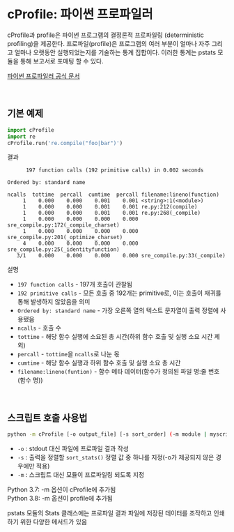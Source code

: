 # cProfile: 파이썬 프로파일러
cProfile과 profile은 파이썬 프로그램의 결정론적 프로파일링 (deterministic profiling)을 제공한다. 프로파일(profile)은 프로그램의 여러 부분이 얼마나 자주 그리고 얼마나 오랫동안 실행되었는지를 기술하는 통계 집합이다. 이러한 통계는 pstats 모듈을 통해 보고서로 포매팅 할 수 있다.
<p>

[파이썬 프로파일러 공식 문서](https://docs.python.org/ko/3/library/profile.html)
</p>

<br>

## 기본 예제

```python
import cProfile
import re
cProfile.run('re.compile("foo|bar")')
```

<p>

결과
```
      197 function calls (192 primitive calls) in 0.002 seconds

Ordered by: standard name

ncalls  tottime  percall  cumtime  percall filename:lineno(function)
     1    0.000    0.000    0.001    0.001 <string>:1(<module>)
     1    0.000    0.000    0.001    0.001 re.py:212(compile)
     1    0.000    0.000    0.001    0.001 re.py:268(_compile)
     1    0.000    0.000    0.000    0.000 sre_compile.py:172(_compile_charset)
     1    0.000    0.000    0.000    0.000 sre_compile.py:201(_optimize_charset)
     4    0.000    0.000    0.000    0.000 sre_compile.py:25(_identityfunction)
   3/1    0.000    0.000    0.000    0.000 sre_compile.py:33(_compile)
```
</p>
<p>

설명
- `197 function calls` - 197개 호출이 관찰됨
- `192 primitive calls` - 모든 호출 중 192개는 primitive로, 이는 호출이 재귀를 통해 발생하지 않았음을 의미
- `Ordered by: standard name` - 가장 오른쪽 열의 텍스트 문자열이 출력 정렬에 사용됐음
- `ncalls` - 호출 수
- `tottime` - 해당 함수 실행에 소요된 총 시간(하위 함수 호출 및 실행 소요 시간 제외)
- `percall` - `tottime`을 `ncalls`로 나눈 몫
- `cumtime` - 해당 함수 실행과 하위 함수 호출 및 실행 소요 총 시간
- `filename:lineno(funtion)` - 함수 메타 데이터(함수가 정의된 파일 명:줄 번호(함수 명))
</p>

<br>

## 스크립트 호출 사용법
```bash
python -m cProfile [-o output_file] [-s sort_order] (-m module | myscript.py)
```
<p>

- `-o` : stdout 대신 파일에 프로파일 결과 작성
- `-s` : 출력을 정렬할 `sort_stats()` 정렬 값 중 하나를 지정(-o가 제공되지 않은 경우에만 적용)
- `-m` : 스크립트 대신 모듈이 프로파일링 되도록 지정
</p>
<p>

Python 3.7: -m 옵션이 cProfile에 추가됨<br>
Python 3.8: -m 옵션이 profile에 추가됨
</p>
<p>

pstats 모듈의 Stats 클래스에는 프로파일 결과 파일에 저장된 데이터를 조작하고 인쇄하기 위한 다양한 메서드가 있음
</p>
